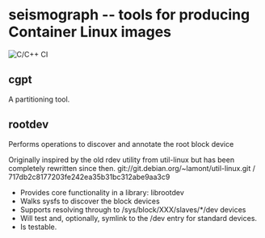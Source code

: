 # seismograph -- tools for producing Container Linux images

![C/C++ CI](https://github.com/kinvolk/seismograph/workflows/C/C++%20CI/badge.svg)

## cgpt

A partitioning tool.

## rootdev

Performs operations to discover and annotate the root block device

Originally inspired by the old rdev utility from util-linux but has been
completely rewritten since then. git://git.debian.org/~lamont/util-linux.git /
717db2c8177203fe242ea35b31bc312abe9aa3c9

- Provides core functionality in a library: librootdev
- Walks sysfs to discover the block devices
- Supports resolving through to /sys/block/XXX/slaves/*/dev devices
- Will test and, optionally, symlink to the /dev entry for standard devices.
- Is testable.
